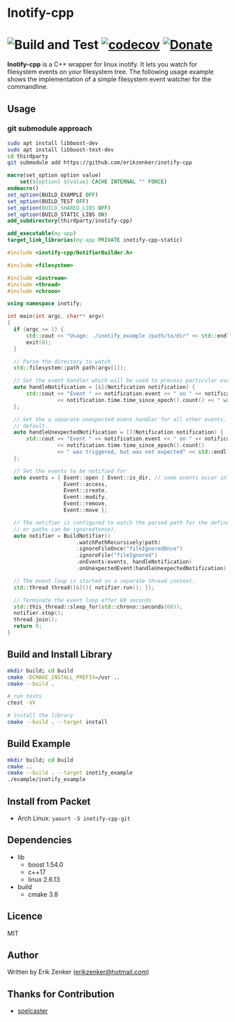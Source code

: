 # Inotify-cpp #
![Build and Test](https://github.com/erikzenker/inotify-cpp/workflows/Build%20and%20Test/badge.svg) [![codecov](https://codecov.io/gh/erikzenker/inotify-cpp/branch/master/graph/badge.svg)](https://codecov.io/gh/erikzenker/inotify-cpp) [![Donate](https://img.shields.io/badge/Donate-PayPal-green.svg)](https://paypal.me/erikzenker)
===========

__Inotify-cpp__ is a C++ wrapper for linux inotify. It lets you watch for
filesystem events on your filesystem tree. The following usage example shows
the implementation of a simple filesystem event watcher for the commandline.

## Usage ##

### git submodule approach ###

```bash
sudo apt install libboost-dev
sudo apt install libboost-test-dev
cd thirdparty
git submodule add https://github.com/erikzenker/inotify-cpp
```

```cmake
macro(set_option option value)
    set(${option} ${value} CACHE INTERNAL "" FORCE)
endmacro()
set_option(BUILD_EXAMPLE OFF)
set_option(BUILD_TEST OFF)
set_option(BUILD_SHARED_LIBS OFF)
set_option(BUILD_STATIC_LIBS ON)
add_subdirectory(thirdparty/inotify-cpp)

add_executable(my-app)
target_link_libraries(my-app PRIVATE inotify-cpp-static)
```

  ```c++
#include <inotify-cpp/NotifierBuilder.h>

#include <filesystem>

#include <iostream>
#include <thread>
#include <chrono>

using namespace inotify;

int main(int argc, char** argv)
{
    if (argc <= 1) {
        std::cout << "Usage: ./inotify_example /path/to/dir" << std::endl;
        exit(0);
    }

    // Parse the directory to watch
    std::filesystem::path path(argv[1]);

    // Set the event handler which will be used to process particular events
    auto handleNotification = [&](Notification notification) {
        std::cout << "Event " << notification.event << " on " << notification.path << " at "
                  << notification.time.time_since_epoch().count() << " was triggered." << std::endl;
    };

    // Set the a separate unexpected event handler for all other events. An exception is thrown by
    // default.
    auto handleUnexpectedNotification = [](Notification notification) {
        std::cout << "Event " << notification.event << " on " << notification.path << " at "
                  << notification.time.time_since_epoch().count()
                  << " was triggered, but was not expected" << std::endl;
    };

    // Set the events to be notified for
    auto events = { Event::open | Event::is_dir, // some events occur in combinations
                    Event::access,
                    Event::create,
                    Event::modify,
                    Event::remove,
                    Event::move };

    // The notifier is configured to watch the parsed path for the defined events. Particular files
    // or paths can be ignored(once).
    auto notifier = BuildNotifier()
                        .watchPathRecursively(path)
                        .ignoreFileOnce("fileIgnoredOnce")
                        .ignoreFile("fileIgnored")
                        .onEvents(events, handleNotification)
                        .onUnexpectedEvent(handleUnexpectedNotification);

    // The event loop is started in a separate thread context.
    std::thread thread([&](){ notifier.run(); });

    // Terminate the event loop after 60 seconds
    std::this_thread::sleep_for(std::chrono::seconds(60));
    notifier.stop();
    thread.join();
    return 0;
}
  ```
  
## Build and Install Library ##
```bash
mkdir build; cd build
cmake -DCMAKE_INSTALL_PREFIX=/usr ..
cmake --build .

# run tests
ctest -VV

# install the library
cmake --build . --target install
```

## Build Example ##
```bash
mkdir build; cd build
cmake ..
cmake --build . --target inotify_example
./example/inotify_example
```

## Install from Packet ##
* Arch Linux: `yaourt -S inotify-cpp-git`

## Dependencies ##
 + lib
   + boost 1.54.0
   + c++17
   + linux 2.6.13
 + build
   + cmake 3.8  

## Licence
MIT

## Author ##
Written by Erik Zenker (erikzenker@hotmail.com)

## Thanks for Contribution ##
  + [spelcaster](https://github.com/spelcaster)
